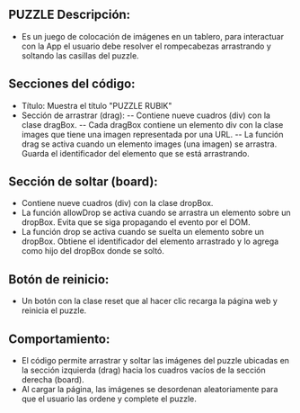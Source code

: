 
## PUZZLE Descripción:
- Es un juego de colocación de imágenes en un tablero, para interactuar con la App el usuario debe resolver el rompecabezas arrastrando y soltando las casillas del puzzle.

## Secciones del código:
- Título: Muestra el título "PUZZLE RUBIK"
- Sección de arrastrar (drag):
-- Contiene nueve cuadros (div) con la clase dragBox.
-- Cada dragBox contiene un elemento div con la clase images que tiene una imagen representada por una URL.
-- La función drag se activa cuando un elemento images (una imagen) se arrastra. Guarda el identificador del elemento que se está arrastrando.

## Sección de soltar (board):
- Contiene nueve cuadros (div) con la clase dropBox.
- La función allowDrop se activa cuando se arrastra un elemento sobre un dropBox. Evita que se siga propagando el evento por el DOM.
- La función drop se activa cuando se suelta un elemento sobre un dropBox. Obtiene el identificador del elemento arrastrado y lo agrega como hijo del dropBox donde se soltó.

## Botón de reinicio:
- Un botón con la clase reset que al hacer clic recarga la página web y reinicia el puzzle.

## Comportamiento:
- El código permite arrastrar y soltar las imágenes del puzzle ubicadas en la sección izquierda (drag) hacia los cuadros vacíos de la sección derecha (board).
- Al cargar la página, las imágenes se desordenan aleatoriamente para que el usuario las ordene y complete el puzzle.
